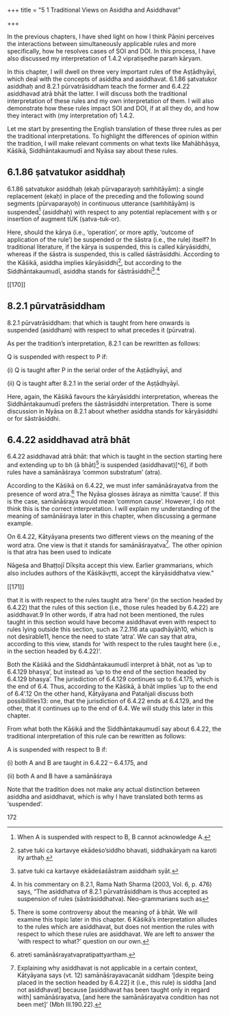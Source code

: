 +++
title = "5 1 Traditional Views on Asiddha and Asiddhavat"

+++

In the previous chapters, I have shed light on how I think Pāṇini perceives the interactions between simultaneously applicable rules and more specifically, how he resolves cases of SOI  and DOI. In this process, I have also discussed my interpretation of 1.4.2 vipratiṣedhe paraṁ kāryam.  

In this chapter, I will dwell on three very important rules of the Aṣṭādhyāyī, which deal with  the concepts of asiddha and asiddhavat. 6.1.86 ṣatvatukor asiddhaḥ and 8.2.1 pūrvatrāsiddham teach the former and 6.4.22 asiddhavad atrā bhāt the latter. I will discuss both the traditional  interpretation of these rules and my own interpretation of them. I will also demonstrate how  these rules impact SOI and DOI, if at all they do, and how they interact with (my interpretation  of) 1.4.2. 

Let me start by presenting the English translation of these three rules as per the traditional  interpretations. To highlight the differences of opinion within the tradition, I will make relevant  comments on what texts like Mahābhāṣya, Kāśikā, Siddhāntakaumudī and Nyāsa say about  these rules. 

## 6.1.86 ṣatvatukor asiddhaḥ
6.1.86 ṣatvatukor asiddhaḥ (ekaḥ pūrvaparayoḥ saṁhitāyām): a single replacement (ekaḥ) in  place of the preceding and the following sound segments (pūrvaparayoḥ) in continuous  utterance (saṁhitāyām) is suspended[^1] (asiddhaḥ) with respect to any potential replacement  with ṣ or insertion of augment tUK (ṣatva-tuk-or). 

Here, should the kārya (i.e., ‘operation’, or more aptly, ‘outcome of application of the rule’) be suspended or the śāstra (i.e., the rule) itself? In traditional literature, if the kārya is suspended,  this is called kāryāsiddhi, whereas if the śāstra is suspended, this is called śāstrāsiddhi.  According to the Kāśikā, asiddha implies kāryāsiddhi[^2], but according to the  Siddhāntakaumudī, asiddha stands for śāstrāsiddhi[^3].[^4] 

[^1]: When A is suspended with respect to B, B cannot acknowledge A. 

[^2]: ṣatve tuki ca kartavye ekādeśo’siddho bhavati, siddhakāryaṁ na karoti ity arthaḥ. 

[^3]: ṣatve tuki ca kartavye ekādeśaśāstram asiddhaṁ syāt. 

[^4]: In his commentary on 8.2.1, Rama Nath Sharma (2003, Vol. 6, p. 476) says, “The asiddhatva of 8.2.1  pūrvatrāsiddham is thus accepted as suspension of rules (sāstrāsiddhatva). Neo-grammarians such as 

[[170]]

## 8.2.1 pūrvatrāsiddham
8.2.1 pūrvatrāsiddham: that which is taught from here onwards is suspended (asiddham) with  respect to what precedes it (pūrvatra).  

As per the tradition’s interpretation, 8.2.1 can be rewritten as follows: 

Q is suspended with respect to P if: 

(i) Q is taught after P in the serial order of the Aṣṭādhyāyī, and 

(ii) Q is taught after 8.2.1 in the serial order of the Aṣṭādhyāyī. 

Here, again, the Kāśikā favours the kāryāsiddhi interpretation, whereas the Siddhāntakaumudī prefers the śāstrāsiddhi interpretation. There is some discussion in Nyāsa on 8.2.1 about  whether asiddha stands for kāryāsiddhi or for śāstrāsiddhi. 

## 6.4.22 asiddhavad atrā bhāt
6.4.22 asiddhavad atrā bhāt: that which is taught in the section starting here and extending up  to bh (ā bhāt)[^5] is suspended (asiddhavat)[^6], if both rules have a samānāśraya ‘common  substratum’ (atra). 

According to the Kāśikā on 6.4.22, we must infer samānāśrayatva from the presence of word  atra.[^7] The Nyāsa glosses āśraya as nimitta ‘cause’. If this is the case, samānāśraya would  mean ‘common cause’. However, I do not think this is the correct interpretation. I will explain  my understanding of the meaning of samānāśraya later in this chapter, when discussing a  germane example.  

On 6.4.22, Kātyāyana presents two different views on the meaning of the word atra. One view  is that it stands for samānāśrayatva[^8]. The other opinion is that atra has been used to indicate  


[^5]: There is some controversy about the meaning of ā bhāt. We will examine this topic later in this chapter. 6 Kāśikā’s interpretation alludes to the rules which are asiddhavat, but does not mention the rules with  respect to which these rules are asiddhavat. We are left to answer the ‘with respect to what?’ question  on our own. 

[^7]: atreti samānāśrayatvapratipattyartham. 

[^8]: Explaining why asiddhavat is not applicable in a certain context, Kātyāyana says (vt. 12)  samānāśrayavacanāt siddham ‘[despite being placed in the section headed by 6.4.22] it (i.e., this rule)  is siddha [and not asiddhavat] because [asiddhavat has been taught only in regard with]  samānāśrayatva, [and here the samānāśrayatva condition has not been met]’ (Mbh III.190.22).

Nāgeśa and Bhaṭṭojī Dīkṣita accept this view. Earlier grammarians, which also includes authors of the  Kāśikāvr̥tti, accept the kāryāsiddhatva view.”


[[171]] 

that it is with respect to the rules taught atra ‘here’ (in the section headed by 6.4.22) that the  rules of this section (i.e., those rules headed by 6.4.22) are asiddhavat.9 In other words, if atra had not been mentioned, the rules taught in this section would have become asiddhavat even  with respect to rules lying outside this section, such as 7.2.116 ata upadhāyāḥ10, which is not  desirable11, hence the need to state ‘atra’. We can say that atra, according to this view, stands  for ‘with respect to the rules taught here (i.e., in the section headed by 6.4.22)’. 

Both the Kāśikā and the Siddhāntakaumudī interpret ā bhāt, not as ‘up to 6.4.129 bhasya’, but  instead as ‘up to the end of the section headed by 6.4.129 bhasya’. The jurisdiction of 6.4.129  continues up to 6.4.175, which is the end of 6.4. Thus, according to the Kāśikā, ā bhāt implies ‘up to the end of 6.4’.12 On the other hand, Kātyāyana and Patañjali discuss both possibilities13:  one, that the jurisdiction of 6.4.22 ends at 6.4.129, and the other, that it continues up to the end  of 6.4. We will study this later in this chapter. 

From what both the Kāśikā and the Siddhāntakaumudī say about 6.4.22, the traditional  interpretation of this rule can be rewritten as follows: 

A is suspended with respect to B if: 

(i) both A and B are taught in 6.4.22 – 6.4.175, and 

(ii) both A and B have a samānāśraya 

Note that the tradition does not make any actual distinction between asiddha and asiddhavat,  which is why I have translated both terms as ‘suspended’. 

[^9]: See Vt. 2 atragrahaṇam viṣayārtham (Mbh III.187.11) and Patañjali’s commentary on it. 10 For example, consider the form rāga ‘colour’ which is derived from the root rañjI ‘to colour’. The  derivation proceeds as follows: rañj + GHaÑ (3.3.18 bhāve) 🡪 raj + a (6.4.27 ghañi ca  bhāvakaraṇayoḥ) 🡪 rāj + a (7.2.116 ata upadhāyāḥ) 🡪 rāga (7.3.52 cajoḥ ku ghiṇṇyatoḥ). Here, if  6.4.27 is asiddhavat with respect to 7.2.116, then 7.2.116 will not apply after the application of 6.4.27. 11 On vt. 2, Patañjali says: viṣayaḥ pratinirdiśyate. atraitasminn ābhāc chāstra ā bhāc chāstram  asiddhaṁ yathā syāt. iha mā bhūt. abhāji rāgaḥ upabarhaṇam iti.  

[^12]: yad ita ūrdhvam anukramiṣyāmaḥ ā adhyāyaparisamāpteḥ tad asiddhavat bhavati ity evaṁ veditavyam (Kāśikā on 6.4.22). 

[^13]: Mbh III.192.10-193.19.

172 
